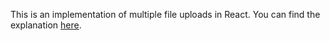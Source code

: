 This is an implementation of multiple file uploads in React. You can find the explanation [here](https://medium.com/@kunal.nalawade25).
